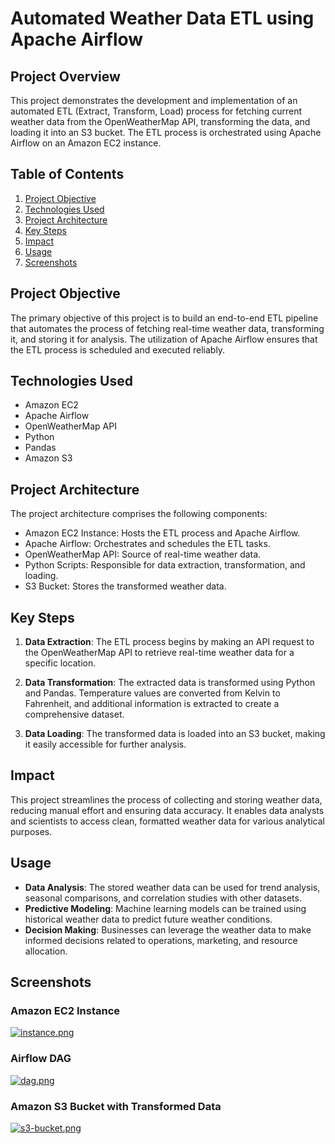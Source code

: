 # Automated Weather Data ETL using Apache Airflow

## Project Overview

This project demonstrates the development and implementation of an automated ETL (Extract, Transform, Load) process for fetching current weather data from the OpenWeatherMap API, transforming the data, and loading it into an S3 bucket. The ETL process is orchestrated using Apache Airflow on an Amazon EC2 instance.

## Table of Contents

1. [Project Objective](#project-objective)
2. [Technologies Used](#technologies-used)
3. [Project Architecture](#project-architecture)
4. [Key Steps](#key-steps)
5. [Impact](#impact)
6. [Usage](#usage)
7. [Screenshots](#screenshots)

## Project Objective

The primary objective of this project is to build an end-to-end ETL pipeline that automates the process of fetching real-time weather data, transforming it, and storing it for analysis. The utilization of Apache Airflow ensures that the ETL process is scheduled and executed reliably.

## Technologies Used

- Amazon EC2
- Apache Airflow
- OpenWeatherMap API
- Python
- Pandas
- Amazon S3

## Project Architecture

The project architecture comprises the following components:

- Amazon EC2 Instance: Hosts the ETL process and Apache Airflow.
- Apache Airflow: Orchestrates and schedules the ETL tasks.
- OpenWeatherMap API: Source of real-time weather data.
- Python Scripts: Responsible for data extraction, transformation, and loading.
- S3 Bucket: Stores the transformed weather data.

## Key Steps

1. **Data Extraction**: The ETL process begins by making an API request to the OpenWeatherMap API to retrieve real-time weather data for a specific location.

2. **Data Transformation**: The extracted data is transformed using Python and Pandas. Temperature values are converted from Kelvin to Fahrenheit, and additional information is extracted to create a comprehensive dataset.

3. **Data Loading**: The transformed data is loaded into an S3 bucket, making it easily accessible for further analysis.

## Impact

This project streamlines the process of collecting and storing weather data, reducing manual effort and ensuring data accuracy. It enables data analysts and scientists to access clean, formatted weather data for various analytical purposes.

## Usage

- **Data Analysis**: The stored weather data can be used for trend analysis, seasonal comparisons, and correlation studies with other datasets.
- **Predictive Modeling**: Machine learning models can be trained using historical weather data to predict future weather conditions.
- **Decision Making**: Businesses can leverage the weather data to make informed decisions related to operations, marketing, and resource allocation.

## Screenshots

### Amazon EC2 Instance
[![instance.png](https://i.postimg.cc/cC5s8LmK/instance.png)](https://postimg.cc/kRKr09L9)

### Airflow DAG
[![dag.png](https://i.postimg.cc/8s8RDN6v/dag.png)](https://postimg.cc/GTQ8x0z3)

### Amazon S3 Bucket with Transformed Data
[![s3-bucket.png](https://i.postimg.cc/Fs2WsQ4D/s3-bucket.png)](https://postimg.cc/rKNCQ3zr)
